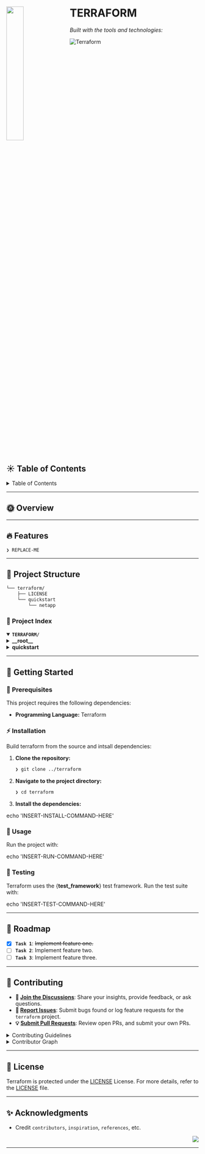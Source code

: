 <div id="top">

<!-- HEADER STYLE: COMPACT -->
<img src="LLM" width="30%" align="left" style="margin-right: 15px">

# TERRAFORM
<em></em>

<!-- BADGES -->
<!-- local repository, no metadata badges. -->

<em>Built with the tools and technologies:</em>

<img src="https://img.shields.io/badge/Terraform-844FBA.svg?style=flat-square&logo=Terraform&logoColor=white" alt="Terraform">

<br clear="left"/>

## ☀️ Table of Contents

<details>
<summary>Table of Contents</summary>

- [☀ ️ Table of Contents](#-table-of-contents)
- [🌞 Overview](#-overview)
- [🔥 Features](#-features)
- [🌅 Project Structure](#-project-structure)
    - [🌄 Project Index](#-project-index)
- [🚀 Getting Started](#-getting-started)
    - [🌟 Prerequisites](#-prerequisites)
    - [⚡ Installation](#-installation)
    - [🔆 Usage](#-usage)
    - [🌠 Testing](#-testing)
- [🌻 Roadmap](#-roadmap)
- [🤝 Contributing](#-contributing)
- [📜 License](#-license)
- [✨ Acknowledgments](#-acknowledgments)

</details>

---

## 🌞 Overview



---

## 🔥 Features

<code>❯ REPLACE-ME</code>

---

## 🌅 Project Structure

```sh
└── terraform/
    ├── LICENSE
    └── quickstart
        └── netapp
```

### 🌄 Project Index

<details open>
	<summary><b><code>TERRAFORM/</code></b></summary>
	<!-- __root__ Submodule -->
	<details>
		<summary><b>__root__</b></summary>
		<blockquote>
			<div class='directory-path' style='padding: 8px 0; color: #666;'>
				<code><b>⦿ __root__</b></code>
			<table style='width: 100%; border-collapse: collapse;'>
			<thead>
				<tr style='background-color: #f8f9fa;'>
					<th style='width: 30%; text-align: left; padding: 8px;'>File Name</th>
					<th style='text-align: left; padding: 8px;'>Summary</th>
				</tr>
			</thead>
				<tr style='border-bottom: 1px solid #eee;'>
					<td style='padding: 8px;'><b><a href='/workspaces/development/terraform/blob/master/LICENSE'>LICENSE</a></b></td>
					<td style='padding: 8px;'>Code>❯ REPLACE-ME</code></td>
				</tr>
			</table>
		</blockquote>
	</details>
	<!-- quickstart Submodule -->
	<details>
		<summary><b>quickstart</b></summary>
		<blockquote>
			<div class='directory-path' style='padding: 8px 0; color: #666;'>
				<code><b>⦿ quickstart</b></code>
			<!-- netapp Submodule -->
			<details>
				<summary><b>netapp</b></summary>
				<blockquote>
					<div class='directory-path' style='padding: 8px 0; color: #666;'>
						<code><b>⦿ quickstart.netapp</b></code>
					<!-- anf Submodule -->
					<details>
						<summary><b>anf</b></summary>
						<blockquote>
							<div class='directory-path' style='padding: 8px 0; color: #666;'>
								<code><b>⦿ quickstart.netapp.anf</b></code>
							<!-- czr_azurerm Submodule -->
							<details>
								<summary><b>czr_azurerm</b></summary>
								<blockquote>
									<div class='directory-path' style='padding: 8px 0; color: #666;'>
										<code><b>⦿ quickstart.netapp.anf.czr_azurerm</b></code>
									<table style='width: 100%; border-collapse: collapse;'>
									<thead>
										<tr style='background-color: #f8f9fa;'>
											<th style='width: 30%; text-align: left; padding: 8px;'>File Name</th>
											<th style='text-align: left; padding: 8px;'>Summary</th>
										</tr>
									</thead>
										<tr style='border-bottom: 1px solid #eee;'>
											<td style='padding: 8px;'><b><a href='/workspaces/development/terraform/blob/master/quickstart/netapp/anf/czr_azurerm/main.tf'>main.tf</a></b></td>
											<td style='padding: 8px;'>Code>❯ REPLACE-ME</code></td>
										</tr>
										<tr style='border-bottom: 1px solid #eee;'>
											<td style='padding: 8px;'><b><a href='/workspaces/development/terraform/blob/master/quickstart/netapp/anf/czr_azurerm/outputs.tf'>outputs.tf</a></b></td>
											<td style='padding: 8px;'>Code>❯ REPLACE-ME</code></td>
										</tr>
										<tr style='border-bottom: 1px solid #eee;'>
											<td style='padding: 8px;'><b><a href='/workspaces/development/terraform/blob/master/quickstart/netapp/anf/czr_azurerm/providers.tf'>providers.tf</a></b></td>
											<td style='padding: 8px;'>Code>❯ REPLACE-ME</code></td>
										</tr>
										<tr style='border-bottom: 1px solid #eee;'>
											<td style='padding: 8px;'><b><a href='/workspaces/development/terraform/blob/master/quickstart/netapp/anf/czr_azurerm/variables.tf'>variables.tf</a></b></td>
											<td style='padding: 8px;'>Code>❯ REPLACE-ME</code></td>
										</tr>
									</table>
								</blockquote>
							</details>
							<!-- czr_azapi Submodule -->
							<details>
								<summary><b>czr_azapi</b></summary>
								<blockquote>
									<div class='directory-path' style='padding: 8px 0; color: #666;'>
										<code><b>⦿ quickstart.netapp.anf.czr_azapi</b></code>
									<table style='width: 100%; border-collapse: collapse;'>
									<thead>
										<tr style='background-color: #f8f9fa;'>
											<th style='width: 30%; text-align: left; padding: 8px;'>File Name</th>
											<th style='text-align: left; padding: 8px;'>Summary</th>
										</tr>
									</thead>
										<tr style='border-bottom: 1px solid #eee;'>
											<td style='padding: 8px;'><b><a href='/workspaces/development/terraform/blob/master/quickstart/netapp/anf/czr_azapi/main.tf'>main.tf</a></b></td>
											<td style='padding: 8px;'>Code>❯ REPLACE-ME</code></td>
										</tr>
										<tr style='border-bottom: 1px solid #eee;'>
											<td style='padding: 8px;'><b><a href='/workspaces/development/terraform/blob/master/quickstart/netapp/anf/czr_azapi/outputs.tf'>outputs.tf</a></b></td>
											<td style='padding: 8px;'>Code>❯ REPLACE-ME</code></td>
										</tr>
										<tr style='border-bottom: 1px solid #eee;'>
											<td style='padding: 8px;'><b><a href='/workspaces/development/terraform/blob/master/quickstart/netapp/anf/czr_azapi/providers.tf'>providers.tf</a></b></td>
											<td style='padding: 8px;'>Code>❯ REPLACE-ME</code></td>
										</tr>
										<tr style='border-bottom: 1px solid #eee;'>
											<td style='padding: 8px;'><b><a href='/workspaces/development/terraform/blob/master/quickstart/netapp/anf/czr_azapi/variables.tf'>variables.tf</a></b></td>
											<td style='padding: 8px;'>Code>❯ REPLACE-ME</code></td>
										</tr>
									</table>
									<!-- modules Submodule -->
									<details>
										<summary><b>modules</b></summary>
										<blockquote>
											<div class='directory-path' style='padding: 8px 0; color: #666;'>
												<code><b>⦿ quickstart.netapp.anf.czr_azapi.modules</b></code>
											<!-- czr Submodule -->
											<details>
												<summary><b>czr</b></summary>
												<blockquote>
													<div class='directory-path' style='padding: 8px 0; color: #666;'>
														<code><b>⦿ quickstart.netapp.anf.czr_azapi.modules.czr</b></code>
													<table style='width: 100%; border-collapse: collapse;'>
													<thead>
														<tr style='background-color: #f8f9fa;'>
															<th style='width: 30%; text-align: left; padding: 8px;'>File Name</th>
															<th style='text-align: left; padding: 8px;'>Summary</th>
														</tr>
													</thead>
														<tr style='border-bottom: 1px solid #eee;'>
															<td style='padding: 8px;'><b><a href='/workspaces/development/terraform/blob/master/quickstart/netapp/anf/czr_azapi/modules/czr/main.tf'>main.tf</a></b></td>
															<td style='padding: 8px;'>Code>❯ REPLACE-ME</code></td>
														</tr>
														<tr style='border-bottom: 1px solid #eee;'>
															<td style='padding: 8px;'><b><a href='/workspaces/development/terraform/blob/master/quickstart/netapp/anf/czr_azapi/modules/czr/outputs.tf'>outputs.tf</a></b></td>
															<td style='padding: 8px;'>Code>❯ REPLACE-ME</code></td>
														</tr>
														<tr style='border-bottom: 1px solid #eee;'>
															<td style='padding: 8px;'><b><a href='/workspaces/development/terraform/blob/master/quickstart/netapp/anf/czr_azapi/modules/czr/providers.tf'>providers.tf</a></b></td>
															<td style='padding: 8px;'>Code>❯ REPLACE-ME</code></td>
														</tr>
														<tr style='border-bottom: 1px solid #eee;'>
															<td style='padding: 8px;'><b><a href='/workspaces/development/terraform/blob/master/quickstart/netapp/anf/czr_azapi/modules/czr/variables.tf'>variables.tf</a></b></td>
															<td style='padding: 8px;'>Code>❯ REPLACE-ME</code></td>
														</tr>
													</table>
												</blockquote>
											</details>
											<!-- backup_policy Submodule -->
											<details>
												<summary><b>backup_policy</b></summary>
												<blockquote>
													<div class='directory-path' style='padding: 8px 0; color: #666;'>
														<code><b>⦿ quickstart.netapp.anf.czr_azapi.modules.backup_policy</b></code>
													<table style='width: 100%; border-collapse: collapse;'>
													<thead>
														<tr style='background-color: #f8f9fa;'>
															<th style='width: 30%; text-align: left; padding: 8px;'>File Name</th>
															<th style='text-align: left; padding: 8px;'>Summary</th>
														</tr>
													</thead>
														<tr style='border-bottom: 1px solid #eee;'>
															<td style='padding: 8px;'><b><a href='/workspaces/development/terraform/blob/master/quickstart/netapp/anf/czr_azapi/modules/backup_policy/main.tf'>main.tf</a></b></td>
															<td style='padding: 8px;'>Code>❯ REPLACE-ME</code></td>
														</tr>
														<tr style='border-bottom: 1px solid #eee;'>
															<td style='padding: 8px;'><b><a href='/workspaces/development/terraform/blob/master/quickstart/netapp/anf/czr_azapi/modules/backup_policy/outputs.tf'>outputs.tf</a></b></td>
															<td style='padding: 8px;'>Code>❯ REPLACE-ME</code></td>
														</tr>
														<tr style='border-bottom: 1px solid #eee;'>
															<td style='padding: 8px;'><b><a href='/workspaces/development/terraform/blob/master/quickstart/netapp/anf/czr_azapi/modules/backup_policy/providers.tf'>providers.tf</a></b></td>
															<td style='padding: 8px;'>Code>❯ REPLACE-ME</code></td>
														</tr>
														<tr style='border-bottom: 1px solid #eee;'>
															<td style='padding: 8px;'><b><a href='/workspaces/development/terraform/blob/master/quickstart/netapp/anf/czr_azapi/modules/backup_policy/variables.tf'>variables.tf</a></b></td>
															<td style='padding: 8px;'>Code>❯ REPLACE-ME</code></td>
														</tr>
													</table>
												</blockquote>
											</details>
										</blockquote>
									</details>
								</blockquote>
							</details>
						</blockquote>
					</details>
				</blockquote>
			</details>
		</blockquote>
	</details>
</details>

---

## 🚀 Getting Started

### 🌟 Prerequisites

This project requires the following dependencies:

- **Programming Language:** Terraform

### ⚡ Installation

Build terraform from the source and intsall dependencies:

1. **Clone the repository:**

    ```sh
    ❯ git clone ../terraform
    ```

2. **Navigate to the project directory:**

    ```sh
    ❯ cd terraform
    ```

3. **Install the dependencies:**

echo 'INSERT-INSTALL-COMMAND-HERE'

### 🔆 Usage

Run the project with:

echo 'INSERT-RUN-COMMAND-HERE'

### 🌠 Testing

Terraform uses the {__test_framework__} test framework. Run the test suite with:

echo 'INSERT-TEST-COMMAND-HERE'

---

## 🌻 Roadmap

- [X] **`Task 1`**: <strike>Implement feature one.</strike>
- [ ] **`Task 2`**: Implement feature two.
- [ ] **`Task 3`**: Implement feature three.

---

## 🤝 Contributing

- **💬 [Join the Discussions](https://LOCAL/development/terraform/discussions)**: Share your insights, provide feedback, or ask questions.
- **🐛 [Report Issues](https://LOCAL/development/terraform/issues)**: Submit bugs found or log feature requests for the `terraform` project.
- **💡 [Submit Pull Requests](https://LOCAL/development/terraform/blob/main/CONTRIBUTING.md)**: Review open PRs, and submit your own PRs.

<details closed>
<summary>Contributing Guidelines</summary>

1. **Fork the Repository**: Start by forking the project repository to your LOCAL account.
2. **Clone Locally**: Clone the forked repository to your local machine using a git client.
   ```sh
   git clone /workspaces/development/terraform
   ```
3. **Create a New Branch**: Always work on a new branch, giving it a descriptive name.
   ```sh
   git checkout -b new-feature-x
   ```
4. **Make Your Changes**: Develop and test your changes locally.
5. **Commit Your Changes**: Commit with a clear message describing your updates.
   ```sh
   git commit -m 'Implemented new feature x.'
   ```
6. **Push to LOCAL**: Push the changes to your forked repository.
   ```sh
   git push origin new-feature-x
   ```
7. **Submit a Pull Request**: Create a PR against the original project repository. Clearly describe the changes and their motivations.
8. **Review**: Once your PR is reviewed and approved, it will be merged into the main branch. Congratulations on your contribution!
</details>

<details closed>
<summary>Contributor Graph</summary>
<br>
<p align="left">
   <a href="https://LOCAL{/development/terraform/}graphs/contributors">
      <img src="https://contrib.rocks/image?repo=development/terraform">
   </a>
</p>
</details>

---

## 📜 License

Terraform is protected under the [LICENSE](https://choosealicense.com/licenses) License. For more details, refer to the [LICENSE](https://choosealicense.com/licenses/) file.

---

## ✨ Acknowledgments

- Credit `contributors`, `inspiration`, `references`, etc.

<div align="right">

[![][back-to-top]](#top)

</div>


[back-to-top]: https://img.shields.io/badge/-BACK_TO_TOP-151515?style=flat-square


---

